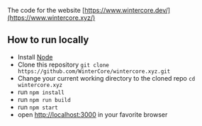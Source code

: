 
The code for the website [https://www.wintercore.dev/](https://www.wintercore.xyz/)

## How to run locally

* Install [Node](https://nodejs.org/en/)
* Clone this repository `git clone https://github.com/WinterCore/wintercore.xyz.git`
* Change your current working directory to the cloned repo `cd wintercore.xyz`
* run `npm install`
* run `npm run build`
* run `npm start`
* open [http://localhost:3000](http://localhost:3000) in your favorite browser
